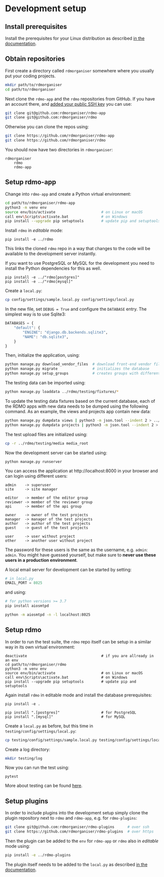 Development setup
=================

Install prerequisites
---------------------

Install the prerequisites for your Linux distribution as described [in the documentation](https://rdmo.readthedocs.io/en/latest/installation/prerequisites.html).


Obtain repositories
-------------------

First create a directory called `rdmorganiser` somewhere where you usually put your coding projects.

```bash
mkdir path/to/rdmorganiser
cd path/to/rdmorganiser
```

Next clone the `rdmo-app` and the `rdmo` repositories from GitHub. If you have an account there, and [added your public SSH key](https://docs.github.com/en/authentication/connecting-to-github-with-ssh) you can use:

```bash
git clone git@github.com:rdmorganiser/rdmo-app
git clone git@github.com:rdmorganiser/rdmo
```

Otherwise you can clone the repos using:

```bash
git clone https://github.com/rdmorganiser/rdmo-app
git clone https://github.com/rdmorganiser/rdmo
```

You should now have two directories in `rdmorganiser`:

```tree result="shell"
rdmorganiser
    rdmo
    rdmo-app
```

Setup rdmo-app
--------------

Change into `rdmo-app` and create a Python virtual environment:

```bash
cd path/to/rdmorganiser/rdmo-app
python3 -m venv env
source env/bin/activate                     # on Linux or macOS
call env\Scripts\activate.bat               # on Windows
pip install --upgrade pip setuptools        # update pip and setuptools
```

Install `rdmo` in *editable* mode:

```
pip install -e ../rdmo
```

This links the cloned `rdmo` repo in a way that changes to the code will be available to the development server instantly.

If you want to use PostgreSQL or MySQL for the development you need to install the Python dependencies for this as well.

```
pip install -e ../"rdmo[postgres]"
pip install -e ../"rdmo[mysql]"
```

Create a `local.py`:

```bash
cp config/settings/sample.local.py config/settings/local.py
```

In the new file, set `DEBUG = True` and configure the `DATABASE` entry. The simplest way is to use Sqlite3:

```python
DATABASES = {
    "default": {
        "ENGINE": "django.db.backends.sqlite3",
        "NAME": "db.sqlite3",
    }
}
```

Then, initialize the application, using:

```bash
python manage.py download_vendor_files  # download front-end vendor files
python manage.py migrate                # initializes the database
python manage.py setup_groups           # creates groups with different permissions
```

The testing data can be imported using:

```bash
python manage.py loaddata ../rdmo/testing/fixtures/*
```
To update the testing data fixtures based on the current database, each of the RDMO apps with new data needs to be dumped using the following command.
As an example, the views and projects app contain new data:
```bash
python manage.py dumpdata views | python3 -m json.tool --indent 2 > ../rdmo/testing/fixtures/views.json
python manage.py dumpdata projects | python3 -m json.tool --indent 2 > ../rdmo/testing/fixtures/projects.json
```

The test upload files are initialized using:

```bash
cp -r ../rdmo/testing/media media_root
```

Now the development server can be started using:

```
python manage.py runserver
```

You can access the application at http://localhost:8000 in your browser and can login using different users:

```plain
admin    -> superuser
site     -> site manager

editor   -> member of the editor group
reviewer -> member of the reviewer group
api      -> member of the api group

owner    -> owner of the test projects
manager  -> manager of the test projects
author   -> author of the test projects
guest    -> guest of the test projects

user     -> user without project
other    -> another user without project
```

The password for these users is the same as the username, e.g. `admin`: `admin`. You might have guessed yourself, but make sure to **never use these users in a production environment**.

A local email server for development can be started by setting:
```python
# in local.py
EMAIL_PORT = 8025
```
and using:

```bash
# for python versions >= 3.7
pip install aiosmtpd

python -m aiosmtpd -n -l localhost:8025
```


Setup rdmo
----------

In order to run the test suite, the `rdmo` repo itself can be setup in a similar way in its own virtual environment:

```
deactivate                                  # if you are allready in an env
cd path/to/rdmorganiser/rdmo
python3 -m venv env
source env/bin/activate                     # on Linux or macOS
call env\Scripts\activate.bat               # on Windows
pip install --upgrade pip setuptools        # update pip and setuptools
```

Again install `rdmo` in editable mode and install the database prerequisites:

```
pip install -e .

pip install ".[postgres]"                   # for PostgreSQL
pip install ".[mysql]"                      # for MySQL
```

Create a `local.py` as before, but this time in `testing/config/settings/local.py`:

```bash
cp testing/config/settings/sample.local.py testing/config/settings/local.py
```

Create a log directory:

```bash
mkdir testing/log
```

Now you can run the test using:

```
pytest
```

More about testing can be found [here](testing.md).


Setup plugins
-------------

In order to include plugins into the development setup simply clone the plugin repository next to `rdmo` and `rdmo-app`, e.g. for `rdmo-plugins`:

```bash
git clone git@github.com:rdmorganiser/rdmo-plugins      # over ssh
git clone https://github.com/rdmorganiser/rdmo-plugins  # over https
```

Then the plugin can be added to the `env` for `rdmo-app` or `rdmo` also in *editable* mode using:

```bash
pip install -e ../rdmo-plugins
```

The plugin itself needs to be added to the `local.py` as described [in the documentation](https://rdmo.readthedocs.io/en/latest/plugins/index.html).
